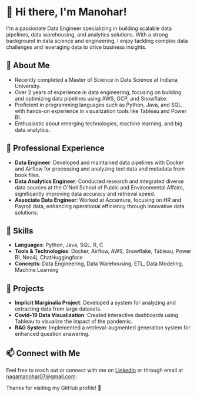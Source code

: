 # 👋 Hi there, I'm Manohar!

I'm a passionate Data Engineer specializing in building scalable data pipelines, data warehousing, and analytics solutions. With a strong background in data science and engineering, I enjoy tackling complex data challenges and leveraging data to drive business insights.

## 🌱 About Me
- Recently completed a Master of Science in Data Science at Indiana University.
- Over 2 years of experience in data engineering, focusing on building and optimizing data pipelines using AWS, GCP, and Snowflake.
- Proficient in programming languages such as Python, Java, and SQL, with hands-on experience in visualization tools like Tableau and Power BI.
- Enthusiastic about emerging technologies, machine learning, and big data analytics.

## 💼 Professional Experience
- **Data Engineer**: Developed and maintained data pipelines with Docker and Airflow for processing and analyzing text data and metadata from book files.
- **Data Analytics Engineer**: Conducted research and integrated diverse data sources at the O'Neil School of Public and Environmental Affairs, significantly improving data accuracy and retrieval speed.
- **Associate Data Engineer**: Worked at Accenture, focusing on HR and Payroll data, enhancing operational efficiency through innovative data solutions.

## 🔧 Skills
- **Languages**: Python, Java, SQL, R, C
- **Tools & Technologies**: Docker, Airflow, AWS, Snowflake, Tableau, Power BI, Neo4j, ChatHuggingface
- **Concepts**: Data Engineering, Data Warehousing, ETL, Data Modeling, Machine Learning

## 📂 Projects
- **Implicit Marginalia Project**: Developed a system for analyzing and extracting data from large datasets.
- **Covid-19 Data Visualization**: Created interactive dashboards using Tableau to visualize the impact of the pandemic.
- **RAG System**: Implemented a retrieval-augmented generation system for enhanced question answering.

## 📫 Connect with Me
Feel free to reach out or connect with me on [LinkedIn](https://www.linkedin.com/in/manohary) or through email at [nagamanohar07@gmail.com](mailto:nagamanohar07@gmail.com).

Thanks for visiting my GitHub profile! 🌟
